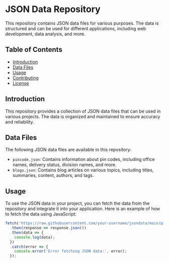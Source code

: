 # JSON Data Repository

This repository contains JSON data files for various purposes. The data is structured and can be used for different applications, including web development, data analysis, and more.

## Table of Contents

- [Introduction](#introduction)
- [Data Files](#data-files)
- [Usage](#usage)
- [Contributing](#contributing)
- [License](#license)

## Introduction

This repository provides a collection of JSON data files that can be used in various projects. The data is organized and maintained to ensure accuracy and reliability.

## Data Files

The following JSON data files are available in this repository:

- `pincode.json`: Contains information about pin codes, including office names, delivery status, division names, and more.
- `blogs.json`: Contains blog articles on various topics, including titles, summaries, content, authors, and tags.

## Usage

To use the JSON data in your project, you can fetch the data from the repository and integrate it into your application. Here is an example of how to fetch the data using JavaScript:

```javascript
fetch('https://raw.githubusercontent.com/your-username/jsondata/main/pincode.json')
  .then(response => response.json())
  .then(data => {
    console.log(data);
  })
  .catch(error => {
    console.error('Error fetching JSON data:', error);
  });
